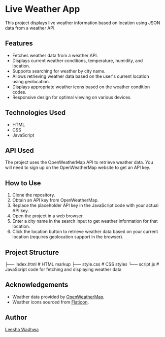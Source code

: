 # Live Weather App

This project displays live weather information based on location using JSON data from a weather API.

## Features

- Fetches weather data from a weather API.
- Displays current weather conditions, temperature, humidity, and location.
- Supports searching for weather by city name.
- Allows retrieving weather data based on the user's current location using geolocation.
- Displays appropriate weather icons based on the weather condition codes.
- Responsive design for optimal viewing on various devices.

## Technologies Used

- HTML
- CSS
- JavaScript

## API Used

The project uses the OpenWeatherMap API to retrieve weather data. You will need to sign up on the OpenWeatherMap website to get an API key.

## How to Use

1. Clone the repository.
2. Obtain an API key from OpenWeatherMap.
3. Replace the placeholder API key in the JavaScript code with your actual API key.
4. Open the project in a web browser.
5. Enter a city name in the search input to get weather information for that location.
6. Click the location button to retrieve weather data based on your current location (requires geolocation support in the browser).

## Project Structure

├── index.html # HTML markup
├── style.css # CSS styles
└── script.js # JavaScript code for fetching and displaying weather data



## Acknowledgements

- Weather data provided by [OpenWeatherMap](https://openweathermap.org/).
- Weather icons sourced from [Flaticon](https://www.flaticon.com/).

## Author

[Leesha Wadhwa]([https://github.com/leeshawadhwa])
